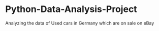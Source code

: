 # Python-Data-Analysis-Project
Analyzing the data of Used cars in Germany which are on sale on eBay
